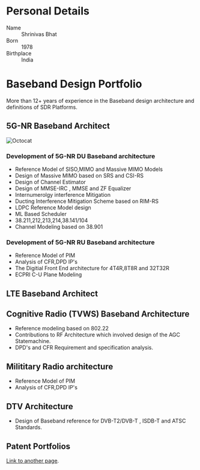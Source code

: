 
# Personal Details
<dl>
<dt>Name</dt>
<dd>Shrinivas Bhat</dd>
<dt>Born</dt>
<dd>1978</dd>
<dt>Birthplace</dt>
<dd>India</dd>
</dl>


# Baseband Design Portfolio
More than 12+ years of experience in the Baseband design architecture and definitions of SDR Platforms.
## 5G-NR Baseband Architect
![Octocat](https://www.rfpage.com/wp-content/uploads/2017/10/5G-NR.png)
### Development of 5G-NR DU Baseband architecture
* Reference Model of SISO,MIMO and Massive MIMO Models
* Design of Massive MIMO based on SRS and CSI-RS
* Design of Channel Estimator
* Design of MMSE-IRC , MMSE and ZF Equalizer
* Internumerolgy interference Mitigation 
* Ducting Interference Mitigation Scheme based on RIM-RS
* LDPC Reference Model design
* ML Based Scheduler 
* 38.211,212,213,214,38.141/104
* Channel Modeling based on 38.901
### Development of 5G-NR RU Baseband architecture
* Reference Model of PIM
* Analysis of CFR,DPD IP's
* The Digitial Front End architecture for 4T4R,8T8R and 32T32R 
* ECPRI C-U Plane Modeling

## LTE Baseband Architect

## Cognitive Radio (TVWS) Baseband Architecture
* Reference modeling based on 802.22
* Contributions to RF Architecture which involved design of the AGC Statemachine.
* DPD's and CFR Requirement and specification analysis.

## Milititary Radio architecture
* Reference Model of PIM
* Analysis of CFR,DPD IP's
## DTV Architecture
* Design of Baseband reference for DVB-T2/DVB-T , ISDB-T and ATSC Standards.
## Patent Portfolios

[Link to another page](./another-page.html).

